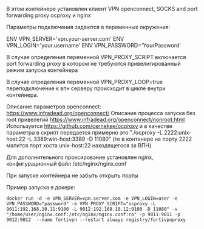 В этом контейнере установлен клиент VPN openconnect, SOCKS and port forwarding proxy ocproxy и nginx

Параметры подключения задаются в переменных окружения:

ENV VPN_SERVER='vpn.your-server.com'
ENV VPN_LOGIN='your.username'
ENV VPN_PASSWORD='YourPassword'

В случае определения переменной VPN_PROXY_SCRIPT включается port forwarding proxy в котором не требуются привелигированный режим запуска контейнера

В случае определения переменной VPN_PROXY_LOOP=true переподключение к впн серверу происходит в цикле внутри контейнера.

Описание параметров openconnect: https://www.infradead.org/openconnect/
Описание процесса запуска без root привелегий https://www.infradead.org/openconnect/nonroot.html
Используется https://github.com/cernekee/ocproxy и в качестве параметра в скрипт передается примерно это "./ocproxy -L 2222:unix-host:22 -L 3389:win-host:3389 -D 11080" 
(те в контенере на порту 2222 мапится порт хоста unix-host:22 находящегося за ВПН)

Для дополнительного проксирование установлен nginx, конфигурационный файл /etc/nginx/nginx.conf

При запуске контейнера не забыть открыть порты

Пример запуска в докере:

````
docker run -d -e VPN_SERVER=vpn.server.com -e VPN_LOGIN=user -e VPN_PASSWORD="password" -e VPN_PROXY_SCRIPT="ocproxy -L 9011:192.168.10.11:9100 -L 9012:192.168.10.12:9100 -D 11080" -v "/home/user/nginx.conf:/etc/nginx/nginx.conf:ro" -p 9011:9011 -p 9012:9012  --name fortivpn --restart always registry/fortivpnproxy
````